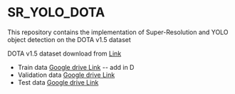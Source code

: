 ﻿# SR_YOLO_DOTA
This repository contains the implementation of Super-Resolution and YOLO object detection on the DOTA v1.5 dataset

DOTA v1.5 dataset download from [Link](https://captain-whu.github.io/DOTA/dataset.html) 

- Train data [Google drive Link](https://drive.google.com/drive/folders/1gmeE3D7R62UAtuIFOB9j2M5cUPTwtsxK)  -- add in D
- Validation data [Google drive Link](https://drive.google.com/drive/folders/1n5w45suVOyaqY84hltJhIZdtVFD9B224)
- Test data [Google drive Link](https://drive.google.com/drive/folders/1mYOf5USMGNcJRPcvRVJVV1uHEalG5RPl)
